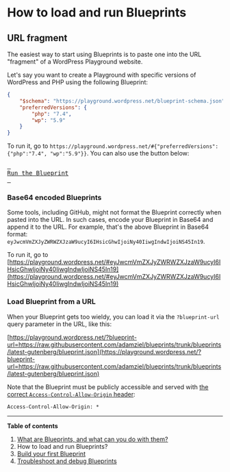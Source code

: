 # How to load and run Blueprints

## URL fragment

The easiest way to start using Blueprints is to paste one into the URL "fragment" of a WordPress Playground website.

Let's say you want to create a Playground with specific versions of WordPress and PHP using the following Blueprint:

```json
{
    "$schema": "https://playground.wordpress.net/blueprint-schema.json",
    "preferredVersions": {
        "php": "7.4",
        "wp": "5.9"
    }
}
```

To run it, go to `https://playground.wordpress.net/#{"preferredVersions": {"php":"7.4", "wp":"5.9"}}`. You can also use the button below:

[<kbd> <br>Run the Blueprint<br> </kbd>](https://playground.wordpress.net/#{"preferredVersions":{"php":"7.4","wp":"5.9"}})

### Base64 encoded Blueprints

Some tools, including GitHub, might not format the Blueprint correctly when pasted into the URL. In such cases, encode your Blueprint in Base64 and append it to the URL. For example, that's the above Blueprint in Base64 format: `eyJwcmVmZXJyZWRWZXJzaW9ucyI6IHsicGhwIjoiNy40IiwgIndwIjoiNS45In19`.

To run it, go to [https://playground.wordpress.net/#eyJwcmVmZXJyZWRWZXJzaW9ucyI6IHsicGhwIjoiNy40IiwgIndwIjoiNS45In19](https://playground.wordpress.net/#eyJwcmVmZXJyZWRWZXJzaW9ucyI6IHsicGhwIjoiNy40IiwgIndwIjoiNS45In19)

### Load Blueprint from a URL

When your Blueprint gets too wieldy, you can load it via the `?blueprint-url` query parameter in the URL, like this:

[https://playground.wordpress.net/?blueprint-url=https://raw.githubusercontent.com/adamziel/blueprints/trunk/blueprints/latest-gutenberg/blueprint.json](https://playground.wordpress.net/?blueprint-url=https://raw.githubusercontent.com/adamziel/blueprints/trunk/blueprints/latest-gutenberg/blueprint.json)

Note that the Blueprint must be publicly accessible and served with [the correct `Access-Control-Allow-Origin` header](https://developer.mozilla.org/en-US/docs/Web/HTTP/Headers/Access-Control-Allow-Origin):

```
Access-Control-Allow-Origin: *
```

***

**Table of contents**
1. [What are Blueprints, and what can you do with them?](./what-are-blueprints.md)
2. How to load and run Blueprints?
3. [Build your first Blueprint](./building-your-first-blueprint.md)
4. [Troubleshoot and debug Blueprints](./debugging-blueprints.md)
